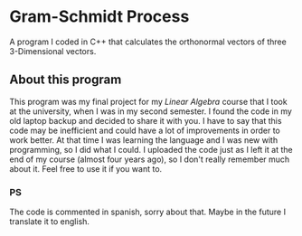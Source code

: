 # Gram-Schmidt Process
A program I coded in C++ that calculates the orthonormal vectors of three 3-Dimensional vectors.

## About this program
This program was my final project for my *Linear Algebra* course that I took at the university, when I was in my second semester. I found the code in my old laptop backup and decided to share it with you. I have to say that this code may be inefficient and could have a lot of improvements in order to work better. At that time I was learning the language and I was new with programming, so I did what I could. I uploaded the code just as I left it at the end of my course (almost four years ago), so I don't really remember much about it. Feel free to use it if you want to.

### PS
The code is commented in spanish, sorry about that. Maybe in the future I translate it to english.
